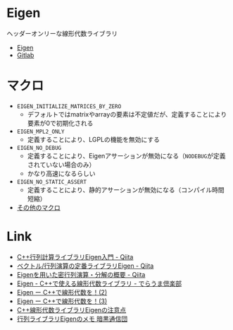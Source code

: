 # Eigen

ヘッダーオンリーな線形代数ライブラリ

- [Eigen](https://eigen.tuxfamily.org/index.php?title=Main_Page)
- [Gitlab](https://gitlab.com/libeigen/eigen)

# マクロ

- `EIGEN_INITIALIZE_MATRICES_BY_ZERO`
    - デフォルトではmatrixやarrayの要素は不定値だが、定義することにより要素が0で初期化される
- `EIGEN_MPL2_ONLY`
    - 定義することにより、LGPLの機能を無効にする
- `EIGEN_NO_DEBUG`
    - 定義することにより、Eigenアサーションが無効になる（`NODEBUG`が定義されていない場合のみ）
    - かなり高速になるらしい
- `EIGEN_NO_STATIC_ASSERT`
    - 定義することにより、静的アサーションが無効になる（コンパイル時間短縮）
- [その他のマクロ](https://eigen.tuxfamily.org/dox/TopicPreprocessorDirectives.html)

# Link

- [C++行列計算ライブラリEigen入門 - Qiita](https://qiita.com/yohm/items/a03006790dc1e54a87be)
- [ベクトル/行列演算の定番ライブラリEigen - Qiita](https://qiita.com/vs4sh/items/7e8bc95250db8d88bc41)
- [Eigenを用いた密行列演算・分解の概要 - Qiita](https://qiita.com/MusicScience37/items/13fefa6bed25ab8fb6e9)
- [Eigen - C++で使える線形代数ライブラリ - でらうま倶楽部](http://blog.livedoor.jp/tek_nishi/archives/8623876.html)
- [Eigen ー C++で線形代数を！(2)](http://www.singularpoint.org/blog/c/eigen_2/)
- [Eigen ー C++で線形代数を！(3)](http://www.singularpoint.org/blog/math/eigen-3/)
- [C++線形代数ライブラリEigenの注意点](https://www.regentechlog.com/2018/12/09/eigen-note/)
- [行列ライブラリEigenのメモ 暗黒通信団](http://ankokudan.org/d/dl/pdf/pdf-eigennote.pdf)
